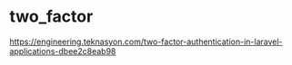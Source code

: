 # two_factor

<!-- Contenuto migrato da _docs/two_factor.txt -->

https://engineering.teknasyon.com/two-factor-authentication-in-laravel-applications-dbee2c8eab98
